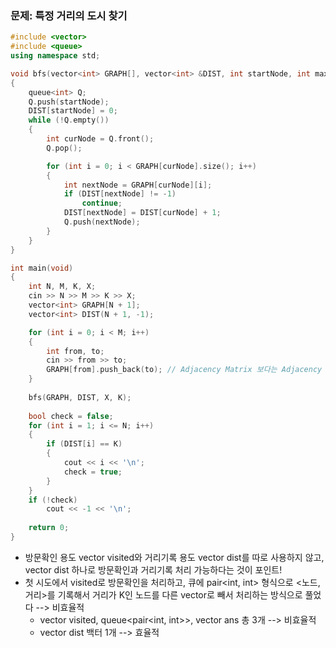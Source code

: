 ### 문제: 특정 거리의 도시 찾기

```C++
#include <vector>
#include <queue>
using namespace std;

void bfs(vector<int> GRAPH[], vector<int> &DIST, int startNode, int maxDist)
{
    queue<int> Q;
    Q.push(startNode);
    DIST[startNode] = 0;
    while (!Q.empty())
    {
        int curNode = Q.front();
        Q.pop();

        for (int i = 0; i < GRAPH[curNode].size(); i++)
        {
            int nextNode = GRAPH[curNode][i];
            if (DIST[nextNode] != -1)
                continue;
            DIST[nextNode] = DIST[curNode] + 1;
            Q.push(nextNode);
        }
    }
}

int main(void)
{
    int N, M, K, X;
    cin >> N >> M >> K >> X;
    vector<int> GRAPH[N + 1];
    vector<int> DIST(N + 1, -1);

    for (int i = 0; i < M; i++)
    {
        int from, to;
        cin >> from >> to;
        GRAPH[from].push_back(to); // Adjacency Matrix 보다는 Adjacency List의 Time/Space Complexity가 더 효율적!
    }
    
    bfs(GRAPH, DIST, X, K);
    
    bool check = false;
    for (int i = 1; i <= N; i++)
    {
        if (DIST[i] == K)
        {
            cout << i << '\n';
            check = true;
        }
    }
    if (!check)
        cout << -1 << '\n';
        
    return 0;
}
```

* 방문확인 용도 vector visited와 거리기록 용도 vector dist를 따로 사용하지 않고, vector dist 하나로 방문확인과 거리기록 처리 가능하다는 것이 포인트!
* 첫 시도에서 visited로 방문확인을 처리하고, 큐에 pair<int, int> 형식으로 <노드, 거리>를 기록해서 거리가 K인 노드를 다른 vector로 빼서 처리하는 방식으로 풀었다 --> 비효율적
  * vector visited, queue<pair<int, int>>, vector ans 총 3개 --> 비효율적
  * vector dist 백터 1개 --> 효율적

